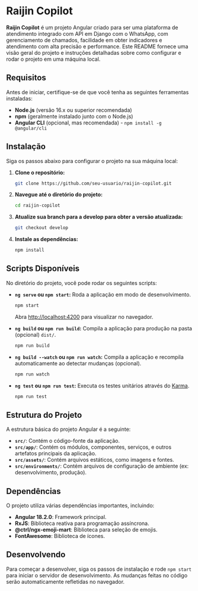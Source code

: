 # Raijin Copilot

**Raijin Copilot** é um projeto Angular criado para ser uma plataforma de atendimento integrado com API em Django com o WhatsApp, com gerenciamento de chamados, facilidade em obter indicadores e atendimento com alta precisão e performance. Este README fornece uma visão geral do projeto e instruções detalhadas sobre como configurar e rodar o projeto em uma máquina local.

## Requisitos

Antes de iniciar, certifique-se de que você tenha as seguintes ferramentas instaladas:

- **Node.js** (versão 16.x ou superior recomendada)
- **npm** (geralmente instalado junto com o Node.js)
- **Angular CLI** (opcional, mas recomendada) - `npm install -g @angular/cli`

## Instalação

Siga os passos abaixo para configurar o projeto na sua máquina local:

1. **Clone o repositório:**

   ```bash
   git clone https://github.com/seu-usuario/raijin-copilot.git
   ```

2. **Navegue até o diretório do projeto:**

   ```bash
   cd raijin-copilot
   ```

3. **Atualize sua branch para a develop para obter a versão atualizada:**

   ```bash
   git checkout develop
   ```

4. **Instale as dependências:**

   ```bash
   npm install
   ```

## Scripts Disponíveis

No diretório do projeto, você pode rodar os seguintes scripts:

- **`ng serve` ou `npm start`:** Roda a aplicação em modo de desenvolvimento.
  
  ```bash
  npm start
  ```
  
  Abra [http://localhost:4200](http://localhost:4200) para visualizar no navegador.

- **`ng build` ou `npm run build`:** Compila a aplicação para produção na pasta (opcional) `dist/`.

  ```bash
  npm run build
  ```

- **`ng build --watch` ou `npm run watch`:** Compila a aplicação e recompila automaticamente ao detectar mudanças (opcional).

  ```bash
  npm run watch
  ```

- **`ng test` ou `npm run test`:** Executa os testes unitários através do [Karma](https://karma-runner.github.io).

  ```bash
  npm run test
  ```

## Estrutura do Projeto

A estrutura básica do projeto Angular é a seguinte:

- **`src/`**: Contém o código-fonte da aplicação.
- **`src/app/`**: Contém os módulos, componentes, serviços, e outros artefatos principais da aplicação.
- **`src/assets/`**: Contém arquivos estáticos, como imagens e fontes.
- **`src/environments/`**: Contém arquivos de configuração de ambiente (ex: desenvolvimento, produção).

## Dependências

O projeto utiliza várias dependências importantes, incluindo:

- **Angular 18.2.0**: Framework principal.
- **RxJS**: Biblioteca reativa para programação assíncrona.
- **@ctrl/ngx-emoji-mart**: Biblioteca para seleção de emojis.
- **FontAwesome**: Biblioteca de ícones.

## Desenvolvendo

Para começar a desenvolver, siga os passos de instalação e rode `npm start` para iniciar o servidor de desenvolvimento. As mudanças feitas no código serão automaticamente refletidas no navegador.